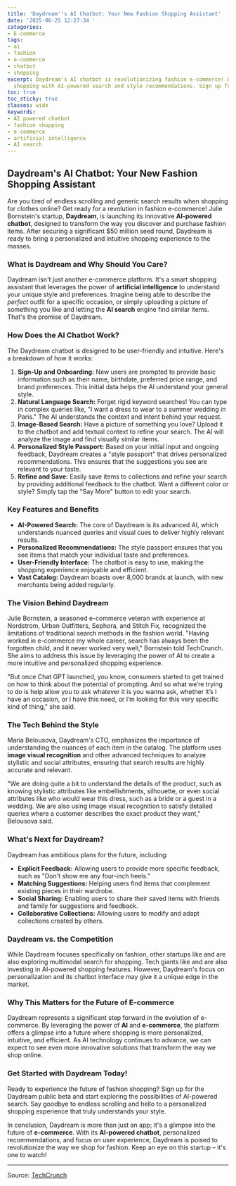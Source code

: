 ```yaml
---
title: 'Daydream''s AI Chatbot: Your New Fashion Shopping Assistant'
date: '2025-06-25 12:27:34 '
categories:
- E-commerce
tags:
- ai
- fashion
- e-commerce
- chatbot
- shopping
excerpt: Daydream's AI chatbot is revolutionizing fashion e-commerce! Discover personalized
  shopping with AI-powered search and style recommendations. Sign up for the beta!
toc: true
toc_sticky: true
classes: wide
keywords:
- AI powered chatbot
- fashion shopping
- e-commerce
- artificial intelligence
- AI search
---
```


## Daydream's AI Chatbot: Your New Fashion Shopping Assistant

Are you tired of endless scrolling and generic search results when shopping for clothes online? Get ready for a revolution in fashion e-commerce! Julie Bornstein's startup, **Daydream**, is launching its innovative **AI-powered chatbot**, designed to transform the way you discover and purchase fashion items. After securing a significant $50 million seed round, Daydream is ready to bring a personalized and intuitive shopping experience to the masses.

### What is Daydream and Why Should You Care?

Daydream isn't just another e-commerce platform. It's a smart shopping assistant that leverages the power of **artificial intelligence** to understand your unique style and preferences. Imagine being able to describe the *perfect* outfit for a specific occasion, or simply uploading a picture of something you like and letting the **AI search** engine find similar items. That's the promise of Daydream.

### How Does the AI Chatbot Work?

The Daydream chatbot is designed to be user-friendly and intuitive. Here's a breakdown of how it works:

1.  **Sign-Up and Onboarding:** New users are prompted to provide basic information such as their name, birthdate, preferred price range, and brand preferences. This initial data helps the AI understand your general style.
2.  **Natural Language Search:** Forget rigid keyword searches! You can type in complex queries like, "I want a dress to wear to a summer wedding in Paris." The AI understands the context and intent behind your request.
3.  **Image-Based Search:** Have a picture of something you love? Upload it to the chatbot and add textual context to refine your search. The AI will analyze the image and find visually similar items.
4.  **Personalized Style Passport:** Based on your initial input and ongoing feedback, Daydream creates a "style passport" that drives personalized recommendations. This ensures that the suggestions you see are relevant to your taste.
5.  **Refine and Save:** Easily save items to collections and refine your search by providing additional feedback to the chatbot. Want a different color or style? Simply tap the "Say More" button to edit your search.

### Key Features and Benefits

*   **AI-Powered Search:** The core of Daydream is its advanced AI, which understands nuanced queries and visual cues to deliver highly relevant results.
*   **Personalized Recommendations:** The style passport ensures that you see items that match your individual taste and preferences.
*   **User-Friendly Interface:** The chatbot is easy to use, making the shopping experience enjoyable and efficient.
*   **Vast Catalog:** Daydream boasts over 8,000 brands at launch, with new merchants being added regularly.

### The Vision Behind Daydream

Julie Bornstein, a seasoned e-commerce veteran with experience at Nordstrom, Urban Outfitters, Sephora, and Stitch Fix, recognized the limitations of traditional search methods in the fashion world. "Having worked in e-commerce my whole career, search has always been the forgotten child, and it never worked very well," Bornstein told TechCrunch. She aims to address this issue by leveraging the power of AI to create a more intuitive and personalized shopping experience.

"But once Chat GPT launched, you know, consumers started to get trained on how to think about the potential of prompting. And so what we’re trying to do is help allow you to ask whatever it is you wanna ask, whether it’s I have an occasion, or I have this need, or I’m looking for this very specific kind of thing," she said.

### The Tech Behind the Style

Maria Belousova, Daydream's CTO, emphasizes the importance of understanding the nuances of each item in the catalog. The platform uses **image visual recognition** and other advanced techniques to analyze stylistic and social attributes, ensuring that search results are highly accurate and relevant.

"We are doing quite a bit to understand the details of the product, such as knowing stylistic attributes like embellishments, silhouette, or even social attributes like who would wear this dress, such as a bride or a guest in a wedding. We are also using image visual recognition to satisfy detailed queries where a customer describes the exact product they want," Belousova said.

### What's Next for Daydream?

Daydream has ambitious plans for the future, including:

*   **Explicit Feedback:** Allowing users to provide more specific feedback, such as "Don't show me any four-inch heels."
*   **Matching Suggestions:** Helping users find items that complement existing pieces in their wardrobe.
*   **Social Sharing:** Enabling users to share their saved items with friends and family for suggestions and feedback.
*   **Collaborative Collections:** Allowing users to modify and adapt collections created by others.

### Daydream vs. the Competition

While Daydream focuses specifically on fashion, other startups like  and  are also exploring multimodal search for shopping. Tech giants like  and  are also investing in AI-powered shopping features. However, Daydream's focus on personalization and its chatbot interface may give it a unique edge in the market.

### Why This Matters for the Future of E-commerce

Daydream represents a significant step forward in the evolution of e-commerce. By leveraging the power of **AI** and **e-commerce**, the platform offers a glimpse into a future where shopping is more personalized, intuitive, and efficient. As AI technology continues to advance, we can expect to see even more innovative solutions that transform the way we shop online.

### Get Started with Daydream Today!

Ready to experience the future of fashion shopping? Sign up for the Daydream public beta and start exploring the possibilities of AI-powered search. Say goodbye to endless scrolling and hello to a personalized shopping experience that truly understands your style.



In conclusion, Daydream is more than just an app; it's a glimpse into the future of **e-commerce**. With its **AI-powered chatbot**, personalized recommendations, and focus on user experience, Daydream is poised to revolutionize the way we shop for fashion. Keep an eye on this startup – it's one to watch!

---

Source: [TechCrunch](https://techcrunch.com/2025/06/25/julie-bornsteins-daydream-is-releasing-an-ai-powered-chatbot-for-fashion-related-shopping/)